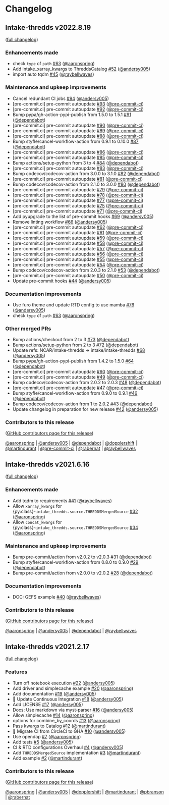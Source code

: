 # Changelog

## Intake-thredds v2022.8.19

([full changelog](https://github.com/intake/intake-thredds/compare/v2021.6.16...af8a621300e48e639c86ce0be998ecfe3f644932))

### Enhancements made

- check `type` of `path` [#63](https://github.com/intake/intake-thredds/pull/63) ([@aaronspring](https://github.com/aaronspring))
- Add intake_xarray_kwargs to ThreddsCatalog [#52](https://github.com/intake/intake-thredds/pull/52) ([@andersy005](https://github.com/andersy005))
- import auto tqdm [#45](https://github.com/intake/intake-thredds/pull/45) ([@raybellwaves](https://github.com/raybellwaves))

### Maintenance and upkeep improvements

- Cancel redundant CI jobs [#94](https://github.com/intake/intake-thredds/pull/94) ([@andersy005](https://github.com/andersy005))
- [pre-commit.ci] pre-commit autoupdate [#93](https://github.com/intake/intake-thredds/pull/93) ([@pre-commit-ci](https://github.com/pre-commit-ci))
- [pre-commit.ci] pre-commit autoupdate [#92](https://github.com/intake/intake-thredds/pull/92) ([@pre-commit-ci](https://github.com/pre-commit-ci))
- Bump pypa/gh-action-pypi-publish from 1.5.0 to 1.5.1 [#91](https://github.com/intake/intake-thredds/pull/91) ([@dependabot](https://github.com/dependabot))
- [pre-commit.ci] pre-commit autoupdate [#90](https://github.com/intake/intake-thredds/pull/90) ([@pre-commit-ci](https://github.com/pre-commit-ci))
- [pre-commit.ci] pre-commit autoupdate [#89](https://github.com/intake/intake-thredds/pull/89) ([@pre-commit-ci](https://github.com/pre-commit-ci))
- [pre-commit.ci] pre-commit autoupdate [#88](https://github.com/intake/intake-thredds/pull/88) ([@pre-commit-ci](https://github.com/pre-commit-ci))
- Bump styfle/cancel-workflow-action from 0.9.1 to 0.10.0 [#87](https://github.com/intake/intake-thredds/pull/87) ([@dependabot](https://github.com/dependabot))
- [pre-commit.ci] pre-commit autoupdate [#86](https://github.com/intake/intake-thredds/pull/86) ([@pre-commit-ci](https://github.com/pre-commit-ci))
- [pre-commit.ci] pre-commit autoupdate [#85](https://github.com/intake/intake-thredds/pull/85) ([@pre-commit-ci](https://github.com/pre-commit-ci))
- Bump actions/setup-python from 3 to 4 [#84](https://github.com/intake/intake-thredds/pull/84) ([@dependabot](https://github.com/dependabot))
- [pre-commit.ci] pre-commit autoupdate [#83](https://github.com/intake/intake-thredds/pull/83) ([@pre-commit-ci](https://github.com/pre-commit-ci))
- Bump codecov/codecov-action from 3.0.0 to 3.1.0 [#82](https://github.com/intake/intake-thredds/pull/82) ([@dependabot](https://github.com/dependabot))
- [pre-commit.ci] pre-commit autoupdate [#81](https://github.com/intake/intake-thredds/pull/81) ([@pre-commit-ci](https://github.com/pre-commit-ci))
- Bump codecov/codecov-action from 2.1.0 to 3.0.0 [#80](https://github.com/intake/intake-thredds/pull/80) ([@dependabot](https://github.com/dependabot))
- [pre-commit.ci] pre-commit autoupdate [#79](https://github.com/intake/intake-thredds/pull/79) ([@pre-commit-ci](https://github.com/pre-commit-ci))
- [pre-commit.ci] pre-commit autoupdate [#78](https://github.com/intake/intake-thredds/pull/78) ([@pre-commit-ci](https://github.com/pre-commit-ci))
- [pre-commit.ci] pre-commit autoupdate [#77](https://github.com/intake/intake-thredds/pull/77) ([@pre-commit-ci](https://github.com/pre-commit-ci))
- [pre-commit.ci] pre-commit autoupdate [#75](https://github.com/intake/intake-thredds/pull/75) ([@pre-commit-ci](https://github.com/pre-commit-ci))
- [pre-commit.ci] pre-commit autoupdate [#71](https://github.com/intake/intake-thredds/pull/71) ([@pre-commit-ci](https://github.com/pre-commit-ci))
- Add pyupgrade to the list of pre-commit hooks [#69](https://github.com/intake/intake-thredds/pull/69) ([@andersy005](https://github.com/andersy005))
- Remove linting workflow [#66](https://github.com/intake/intake-thredds/pull/66) ([@andersy005](https://github.com/andersy005))
- [pre-commit.ci] pre-commit autoupdate [#62](https://github.com/intake/intake-thredds/pull/62) ([@pre-commit-ci](https://github.com/pre-commit-ci))
- [pre-commit.ci] pre-commit autoupdate [#61](https://github.com/intake/intake-thredds/pull/61) ([@pre-commit-ci](https://github.com/pre-commit-ci))
- [pre-commit.ci] pre-commit autoupdate [#59](https://github.com/intake/intake-thredds/pull/59) ([@pre-commit-ci](https://github.com/pre-commit-ci))
- [pre-commit.ci] pre-commit autoupdate [#58](https://github.com/intake/intake-thredds/pull/58) ([@pre-commit-ci](https://github.com/pre-commit-ci))
- [pre-commit.ci] pre-commit autoupdate [#57](https://github.com/intake/intake-thredds/pull/57) ([@pre-commit-ci](https://github.com/pre-commit-ci))
- [pre-commit.ci] pre-commit autoupdate [#56](https://github.com/intake/intake-thredds/pull/56) ([@pre-commit-ci](https://github.com/pre-commit-ci))
- [pre-commit.ci] pre-commit autoupdate [#55](https://github.com/intake/intake-thredds/pull/55) ([@pre-commit-ci](https://github.com/pre-commit-ci))
- [pre-commit.ci] pre-commit autoupdate [#54](https://github.com/intake/intake-thredds/pull/54) ([@pre-commit-ci](https://github.com/pre-commit-ci))
- Bump codecov/codecov-action from 2.0.3 to 2.1.0 [#53](https://github.com/intake/intake-thredds/pull/53) ([@dependabot](https://github.com/dependabot))
- [pre-commit.ci] pre-commit autoupdate [#50](https://github.com/intake/intake-thredds/pull/50) ([@pre-commit-ci](https://github.com/pre-commit-ci))
- Update pre-commit hooks [#44](https://github.com/intake/intake-thredds/pull/44) ([@andersy005](https://github.com/andersy005))

### Documentation improvements

- Use furo theme and update RTD config to use mamba [#76](https://github.com/intake/intake-thredds/pull/76) ([@andersy005](https://github.com/andersy005))
- check `type` of `path` [#63](https://github.com/intake/intake-thredds/pull/63) ([@aaronspring](https://github.com/aaronspring))

### Other merged PRs

- Bump actions/checkout from 2 to 3 [#73](https://github.com/intake/intake-thredds/pull/73) ([@dependabot](https://github.com/dependabot))
- Bump actions/setup-python from 2 to 3 [#72](https://github.com/intake/intake-thredds/pull/72) ([@dependabot](https://github.com/dependabot))
- Update refs: NCAR/intake-thredds -> intake/intake-thredds [#68](https://github.com/intake/intake-thredds/pull/68) ([@andersy005](https://github.com/andersy005))
- Bump pypa/gh-action-pypi-publish from 1.4.2 to 1.5.0 [#64](https://github.com/intake/intake-thredds/pull/64) ([@dependabot](https://github.com/dependabot))
- [pre-commit.ci] pre-commit autoupdate [#60](https://github.com/intake/intake-thredds/pull/60) ([@pre-commit-ci](https://github.com/pre-commit-ci))
- [pre-commit.ci] pre-commit autoupdate [#49](https://github.com/intake/intake-thredds/pull/49) ([@pre-commit-ci](https://github.com/pre-commit-ci))
- Bump codecov/codecov-action from 2.0.2 to 2.0.3 [#48](https://github.com/intake/intake-thredds/pull/48) ([@dependabot](https://github.com/dependabot))
- [pre-commit.ci] pre-commit autoupdate [#47](https://github.com/intake/intake-thredds/pull/47) ([@pre-commit-ci](https://github.com/pre-commit-ci))
- Bump styfle/cancel-workflow-action from 0.9.0 to 0.9.1 [#46](https://github.com/intake/intake-thredds/pull/46) ([@dependabot](https://github.com/dependabot))
- Bump codecov/codecov-action from 1 to 2.0.2 [#43](https://github.com/intake/intake-thredds/pull/43) ([@dependabot](https://github.com/dependabot))
- Update changelog in preparation for new release [#42](https://github.com/intake/intake-thredds/pull/42) ([@andersy005](https://github.com/andersy005))

### Contributors to this release

([GitHub contributors page for this release](https://github.com/intake/intake-thredds/graphs/contributors?from=2021-06-16&to=2022-08-19&type=c))

[@aaronspring](https://github.com/search?q=repo%3Aintake%2Fintake-thredds+involves%3Aaaronspring+updated%3A2021-06-16..2022-08-19&type=Issues) | [@andersy005](https://github.com/search?q=repo%3Aintake%2Fintake-thredds+involves%3Aandersy005+updated%3A2021-06-16..2022-08-19&type=Issues) | [@dependabot](https://github.com/search?q=repo%3Aintake%2Fintake-thredds+involves%3Adependabot+updated%3A2021-06-16..2022-08-19&type=Issues) | [@dopplershift](https://github.com/search?q=repo%3Aintake%2Fintake-thredds+involves%3Adopplershift+updated%3A2021-06-16..2022-08-19&type=Issues) | [@martindurant](https://github.com/search?q=repo%3Aintake%2Fintake-thredds+involves%3Amartindurant+updated%3A2021-06-16..2022-08-19&type=Issues) | [@pre-commit-ci](https://github.com/search?q=repo%3Aintake%2Fintake-thredds+involves%3Apre-commit-ci+updated%3A2021-06-16..2022-08-19&type=Issues) | [@rabernat](https://github.com/search?q=repo%3Aintake%2Fintake-thredds+involves%3Arabernat+updated%3A2021-06-16..2022-08-19&type=Issues) | [@raybellwaves](https://github.com/search?q=repo%3Aintake%2Fintake-thredds+involves%3Araybellwaves+updated%3A2021-06-16..2022-08-19&type=Issues)

## Intake-thredds v2021.6.16

([full changelog](https://github.com/intake/intake-thredds/compare/4fb261a1f131cefd1083a66b7a10fe1a30eaaaa8...ff4d2720b95077254c0eb184c9ddfe0b3dfc7ca0))

### Enhancements made

- Add tqdm to requirements [#41](https://github.com/intake/intake-thredds/pull/41) ([@raybellwaves](https://github.com/raybellwaves))
- Allow `xarray_kwargs` for {py:class}`~intake_thredds.source.THREDDSMergedSource` [#32](https://github.com/intake/intake-thredds/pull/32) ([@aaronspring](https://github.com/aaronspring))
- Allow `concat_kwargs` for {py:class}`~intake_thredds.source.THREDDSMergedSource` [#34](https://github.com/intake/intake-thredds/pull/34) ([@aaronspring](https://github.com/aaronspring))

### Maintenance and upkeep improvements

- Bump pre-commit/action from v2.0.2 to v2.0.3 [#31](https://github.com/intake/intake-thredds/pull/31) ([@dependabot](https://github.com/dependabot))
- Bump styfle/cancel-workflow-action from 0.8.0 to 0.9.0 [#29](https://github.com/intake/intake-thredds/pull/29) ([@dependabot](https://github.com/dependabot))
- Bump pre-commit/action from v2.0.0 to v2.0.2 [#28](https://github.com/intake/intake-thredds/pull/28) ([@dependabot](https://github.com/dependabot))

### Documentation improvements

- DOC: GEFS example [#40](https://github.com/intake/intake-thredds/pull/40) ([@raybellwaves](https://github.com/raybellwaves))

### Contributors to this release

([GitHub contributors page for this release](https://github.com/intake/intake-thredds/graphs/contributors?from=2021-02-17&to=2021-06-16&type=c))

[@aaronspring](https://github.com/search?q=repo%3ANCAR%2Fintake-thredds+involves%3Aaaronspring+updated%3A2021-02-17..2021-06-16&type=Issues) | [@andersy005](https://github.com/search?q=repo%3ANCAR%2Fintake-thredds+involves%3Aandersy005+updated%3A2021-02-17..2021-06-16&type=Issues) | [@dependabot](https://github.com/search?q=repo%3ANCAR%2Fintake-thredds+involves%3Adependabot+updated%3A2021-02-17..2021-06-16&type=Issues) | [@raybellwaves](https://github.com/search?q=repo%3ANCAR%2Fintake-thredds+involves%3Araybellwaves+updated%3A2021-02-17..2021-06-16&type=Issues)

## Intake-thredds v2021.2.17

([full changelog](https://github.com/intake/intake-thredds/compare/792fdc08e7fbbf66455fe554ca9a0f1f8a14ae32...ccb3c469a07cc7adf058ce0f8ba41197ebc5b7c7))

### Features

- Turn off notebook execution [#22](https://github.com/intake/intake-thredds/pull/22) ([@andersy005](https://github.com/andersy005))
- Add driver and simplecache example [#20](https://github.com/intake/intake-thredds/pull/20) ([@aaronspring](https://github.com/aaronspring))
- Add documentation [#19](https://github.com/intake/intake-thredds/pull/19) ([@andersy005](https://github.com/andersy005))
- 💚 Update Continuous Integration [#18](https://github.com/intake/intake-thredds/pull/18) ([@andersy005](https://github.com/andersy005))
- Add LICENSE [#17](https://github.com/intake/intake-thredds/pull/17) ([@andersy005](https://github.com/andersy005))
- Docs: Use markdown via myst-parser [#16](https://github.com/intake/intake-thredds/pull/16) ([@andersy005](https://github.com/andersy005))
- Allow simplecache [#14](https://github.com/intake/intake-thredds/pull/14) ([@aaronspring](https://github.com/aaronspring))
- options for combine_by_coords [#13](https://github.com/intake/intake-thredds/pull/13) ([@aaronspring](https://github.com/aaronspring))
- Pass kwargs to Catalog [#12](https://github.com/intake/intake-thredds/pull/12) ([@martindurant](https://github.com/martindurant))
- 💚 Migrate CI from CircleCI to GHA [#10](https://github.com/intake/intake-thredds/pull/10) ([@andersy005](https://github.com/andersy005))
- Use opendap [#7](https://github.com/intake/intake-thredds/pull/7) ([@aaronspring](https://github.com/aaronspring))
- Add tests [#5](https://github.com/intake/intake-thredds/pull/5) ([@andersy005](https://github.com/andersy005))
- CI & RTD configurations Overhaul [#4](https://github.com/intake/intake-thredds/pull/4) ([@andersy005](https://github.com/andersy005))
- Add `THREDDSMergedSource` implementation [#3](https://github.com/intake/intake-thredds/pull/3) ([@martindurant](https://github.com/martindurant))
- Add example [#2](https://github.com/intake/intake-thredds/pull/2) ([@martindurant](https://github.com/martindurant))

### Contributors to this release

([GitHub contributors page for this release](https://github.com/intake/intake-thredds/graphs/contributors?from=2019-01-05&to=2021-02-18&type=c))

[@aaronspring](https://github.com/search?q=repo%3ANCAR%2Fintake-thredds+involves%3Aaaronspring+updated%3A2019-01-05..2021-02-18&type=Issues) | [@andersy005](https://github.com/search?q=repo%3ANCAR%2Fintake-thredds+involves%3Aandersy005+updated%3A2019-01-05..2021-02-18&type=Issues) | [@dopplershift](https://github.com/search?q=repo%3ANCAR%2Fintake-thredds+involves%3Adopplershift+updated%3A2019-01-05..2021-02-18&type=Issues) | [@martindurant](https://github.com/search?q=repo%3ANCAR%2Fintake-thredds+involves%3Amartindurant+updated%3A2019-01-05..2021-02-18&type=Issues) | [@pbranson](https://github.com/search?q=repo%3ANCAR%2Fintake-thredds+involves%3Apbranson+updated%3A2019-01-05..2021-02-18&type=Issues) | [@rabernat](https://github.com/search?q=repo%3ANCAR%2Fintake-thredds+involves%3Arabernat+updated%3A2019-01-05..2021-02-18&type=Issues)
